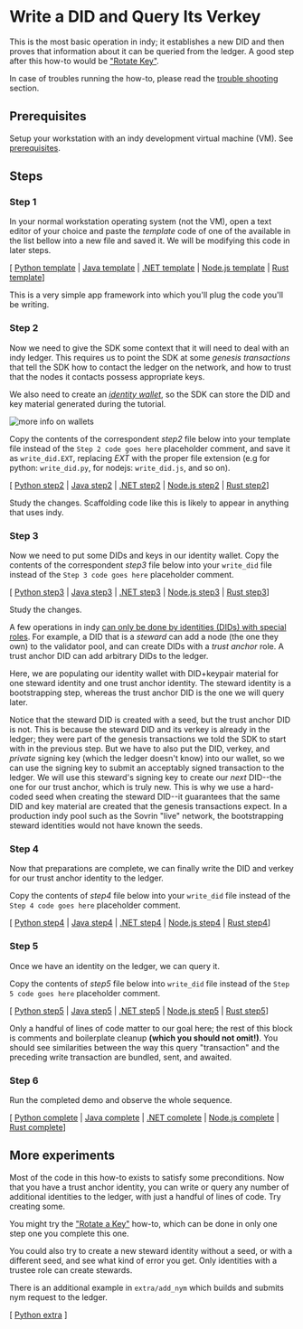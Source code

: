 # Write a DID and Query Its Verkey

This is the most basic operation in indy; it establishes a new DID and
then proves that information about it can be queried from the ledger.
A good step after this how-to would be ["Rotate Key"](../rotate-key/README.md).

In case of troubles running the how-to, please read the [trouble shooting](../trouble-shooting.md) section.

## Prerequisites

Setup your workstation with an indy development virtual machine (VM). See [prerequisites](../../prerequisites.md).

## Steps

### Step 1

In your normal workstation operating system (not the VM), open a text editor of your
choice and paste the *template* code of one of the available in the list bellow into 
a new file and saved it. We will be modifying this code in later steps.

[ [Python template](python/template.py) | [Java template](java/template.java) | [.NET template](cs/Template.cs) | [Node.js template](nodejs/template.js) | [Rust template](rust/src/template.rs)]

This is a very simple app framework into which you'll plug the code you'll be writing.

### Step 2

Now we need to give the SDK some context that it will need
to deal with an indy ledger. This requires us to point the SDK at some
*genesis transactions* that tell the SDK how to contact the ledger on
the network, and how to trust that the nodes it contacts possess
appropriate keys.

We also need to create an *[identity wallet](https://docs.google.com/presentation/d/1X6F9QVG8M4PqQQLLL_5I6aQ5z7CCpYyYHBNKYMlsqXc/edit#slide=id.g32295399e3_0_73)*, so the SDK can store the DID and key
material generated during the tutorial.

![more info on wallets](../wallet-slide.png)

Copy the contents of the correspondent *step2* file below into your template file 
instead of the `Step 2 code goes here` placeholder comment, and save it as `write_did.EXT`,
 replacing *EXT* with the proper file extension (e.g for python: `write_did.py`, for nodejs: `write_did.js`, and so on).

[ [Python step2](python/step2.py) | [Java step2](java/step2.java) | [.NET step2](../not-yet-written.md) | [Node.js step2](nodejs/step2.js) | [Rust step2](rust/src/step2.rs)]

Study the changes. Scaffolding code like this is likely to appear in anything
that uses indy.

### Step 3

Now we need to put some DIDs and keys in our identity wallet. Copy the contents of 
the correspondent *step3* file below into your `write_did` file instead of the `Step 3 code goes here` placeholder comment.

[ [Python step3](python/step3.py) | [Java step3](java/step3.java) | [.NET step3](../not-yet-written.md) | [Node.js step3](nodejs/step3.js) | [Rust step3](rust/src/step3.rs)]

Study the changes.

A few operations in indy [can only be done by identities (DIDs) with
special roles](https://github.com/hyperledger/indy-node/blob/master/docs/auth_rules.md). For example, a DID that is a *steward* can add a node (the one
they own) to the validator pool, and can create DIDs with a *trust anchor*
role. A trust anchor DID can add arbitrary DIDs to the ledger.

Here, we are populating our identity wallet with DID+keypair material for
one steward identity and one trust anchor identity. The steward identity is
a bootstrapping step, whereas the trust anchor DID is the one we will query
later.

Notice that the steward DID is created with a seed, but the trust anchor DID is not.
This is because the steward DID and its verkey is already in the ledger;
they were part of the genesis transactions we told the SDK to start with
in the previous step. But we have to also put the DID, verkey, and *private*
signing key (which the ledger doesn't know) into our wallet, so we can use
the signing key to submit an acceptably signed transaction to the ledger.
We will use this steward's signing key to create our *next* DID--the
one for our trust anchor, which is truly new. This is why we use a hard-coded seed
when creating the steward DID--it guarantees that the same DID and key
material are created that the genesis transactions expect. In a production indy pool
such as the Sovrin "live" network, the bootstrapping steward identities
would not have known the seeds.

### Step 4

Now that preparations are complete, we can finally write the DID and verkey
for our trust anchor identity to the ledger.

Copy the contents of *step4* file below into your `write_did` file instead of 
the `Step 4 code goes here` placeholder comment.

[ [Python step4](python/step4.py) | [Java step4](java/step4.java) | [.NET step4](../not-yet-written.md) | [Node.js step4](nodejs/step4.js) | [Rust step4](rust/src/step4.rs)]

### Step 5

Once we have an identity on the ledger, we can query it.

Copy the contents of *step5* file below into `write_did` file instead of 
the `Step 5 code goes here` placeholder comment.

[ [Python step5](python/step5.py) | [Java step5](java/step5.java) | [.NET step5](../not-yet-written.md) | [Node.js step5](nodejs/step5.js) | [Rust step5](rust/src/step5.rs)]

Only a handful of lines of code matter to our goal here; the rest of
this block is comments and boilerplate cleanup **(which you should not omit!)**.
You should see similarities between the way this query "transaction" and
the preceding write transaction are bundled, sent, and awaited.

### Step 6

Run the completed demo and observe the whole sequence.

[ [Python complete](python/write_did_and_query_verkey.py) | [Java complete](java/WriteDIDAndQueryVerkey.java) | [.NET complete](cs/WriteDIDAndQueryVerkey.cs) | [Node.js complete](nodejs/writeDidAndQueryVerkey.js) | [Rust complete](rust/src/write-did-and-query-verkey.rs)]

## More experiments

Most of the code in this how-to exists to satisfy some preconditions.
Now that you have a trust anchor identity, you can write or query
any number of additional identities to the ledger, with just a handful of
lines of code. Try creating some.

You might try the ["Rotate a Key"](../rotate-key/README.md)
how-to, which can be done in only one step one you complete this one.

You could also try to create a new steward identity without a seed, or
with a different seed, and see what kind of error you get. Only identities
with a trustee role can create stewards.

There is an additional example in `extra/add_nym` which builds and submits 
nym request to the ledger.

[ [Python extra](python/extra/add_nym.py) ]

